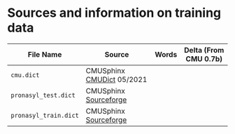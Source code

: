 # Sources and information on training data

| File Name             | Source                                                                                  | Words | Delta (From CMU 0.7b) |
|-----------------------|-----------------------------------------------------------------------------------------|-------|-----------------------|
| `cmu.dict`            | CMUSphinx [CMUDict](https://github.com/cmusphinx/cmudict) 05/2021                       |       |                       |
| `pronasyl_test.dict`  | CMUSphinx [Sourceforge](https://sourceforge.net/projects/cmusphinx/files/G2P%20Models/) |       |                       |
| `pronasyl_train.dict` | CMUSphinx [Sourceforge](https://sourceforge.net/projects/cmusphinx/files/G2P%20Models/) |       |                       |
